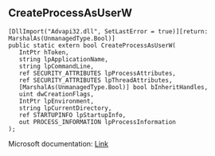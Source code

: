 ## CreateProcessAsUserW

```
[DllImport("Advapi32.dll", SetLastError = true)][return: MarshalAs(UnmanagedType.Bool)]
public static extern bool CreateProcessAsUserW(
   IntPtr hToken,
   string lpApplicationName,
   string lpCommandLine,
   ref SECURITY_ATTRIBUTES lpProcessAttributes,
   ref SECURITY_ATTRIBUTES lpThreadAttributes,
   [MarshalAs(UnmanagedType.Bool)] bool bInheritHandles,
   uint dwCreationFlags,
   IntPtr lpEnvironment,
   string lpCurrentDirectory,
   ref STARTUPINFO lpStartupInfo,
   out PROCESS_INFORMATION lpProcessInformation
);
```

Microsoft documentation: [Link](https://docs.microsoft.com/en-us/windows/win32/api/processthreadsapi/nf-processthreadsapi-createprocessasuserw)
